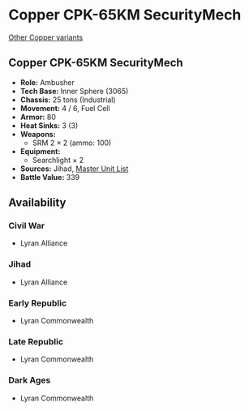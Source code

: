 # Copper CPK-65KM SecurityMech

[Other Copper variants](../copper.md)

## Copper CPK-65KM SecurityMech
- **Role:** Ambusher
- **Tech Base:** Inner Sphere (3065)
- **Chassis:** 25 tons (Industrial)
- **Movement:** 4 / 6, Fuel Cell
- **Armor:** 80
- **Heat Sinks:** 3 (3)
- **Weapons:**
  - SRM 2 × 2 (ammo: 100)
- **Equipment:**
  - Searchlight × 2
- **Sources:** Jihad, [Master Unit List](http://masterunitlist.info/Unit/Details/7465/copper-cpk-65km-securitymech)
- **Battle Value:** 339

## Availability

### Civil War
- Lyran Alliance

### Jihad
- Lyran Alliance

### Early Republic
- Lyran Commonwealth

### Late Republic
- Lyran Commonwealth

### Dark Ages
- Lyran Commonwealth

